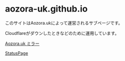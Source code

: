 # aozora-uk.github.io

このサイトはAozora.ukによって運営されるサブページです。

Cloudflareがダウンしたときなどのために運用しています。

[Aozora.uk ミラー](https://aozora-uk.github.io/Aozora-uk-portal/)

[StatusPage](https://aozora-uk.github.io/statuspage)
